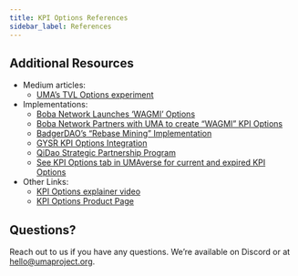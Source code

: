 ```yaml
---
title: KPI Options References
sidebar_label: References
---
```


## Additional Resources

- Medium articles:
    - [UMA’s TVL Options experiment](https://medium.com/uma-project/uma-kpi-options-and-airdrop-bae86be16ce4)
- Implementations:
    - [Boba Network Launches ‘WAGMI’ Options](https://boba.network/wagmi/)
    - [Boba Network Partners with UMA to create “WAGMI” KPI Options](https://medium.com/uma-project/boba-network-partners-with-uma-to-create-wagmi-kpi-options-d967427ebad6)
    - [BadgerDAO’s “Rebase Mining” Implementation](https://medium.com/uma-project/badgerdaos-rebase-mining-kicks-off-now-using-uma-s-kpi-options-cd75f71dc1fa)
    - [GYSR KPI Options Integration](https://medium.com/uma-project/learn-about-gysr-streamed-kpi-options-41ac26cbc613)
    - [QiDao Strategic Partnership Program](https://0xlaozi.medium.com/qidao-partners-with-uma-to-power-strategic-partner-program-cfd0d29adbf6)
    - [See KPI Options tab in UMAverse for current and expired KPI Options](https://umaverse.vercel.app)
- Other Links:
    - [KPI Options explainer video](https://www.youtube.com/watch?v=U1xNkCbuiPA&amp%3Bfeature=youtu.be)
    - [KPI Options Product Page](https://umaproject.org/products/kpi-options)

## Questions?

Reach out to us if you have any questions. We’re available on Discord or at hello@umaproject.org.
